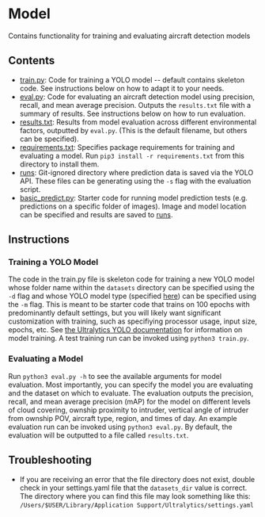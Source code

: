 # Model
Contains functionality for training and evaluating aircraft detection models 

## Contents
* [train.py](./train.py): Code for training a YOLO model -- default contains skeleton code. See instructions below on how to adapt it to your needs. 
* [eval.py](./eval.py): Code for evaluating an aircraft detection model using precision, recall, and mean average precision. Outputs the `results.txt` file with a summary of results. See instructions below on how to run evaluation. 
* [results.txt](./results.txt): Results from model evaluation across different environmental factors, outputted by `eval.py`. (This is the default filename, but others can be specified).
* [requirements.txt](./requirements.txt): Specifies package requirements for training and evaluating a model. Run `pip3 install -r requirements.txt` from this directory to install them. 
* [runs](./runs): Git-ignored directory where prediction data is saved via the YOLO API. These files can be generating using the `-s` flag with the evaluation script. 
* [basic_predict.py](./basic_predict.py): Starter code for running model prediction tests (e.g. predictions on a specific folder of images). Image and model location can be specified and results are saved to [runs](./runs).

## Instructions
### Training a YOLO Model
The code in the train.py file is skeleton code for training a new YOLO model whose folder name within the `datasets` directory can be specified using the `-d` flag and whose YOLO model type (specified [here](https://github.com/ultralytics/ultralytics#models)) can be specified using the `-m` flag. This is meant to be starter code that trains on 100 epochs with predominantly default settings, but you will likely want significant customization with training, such as specifiying processor usage, input size, epochs, etc. See [the Ultralytics YOLO documentation](https://docs.ultralytics.com/usage/python/) for information on model training. A test training run can be invoked using `python3 train.py`.

### Evaluating a Model
Run `python3 eval.py -h` to see the available arguments for model evaluation. Most importantly, you can specify the model you are evaluating and the dataset on which to evaluate. The evaluation outputs the precision, recall, and mean average precision (mAP) for the model on different levels of cloud covering, ownship proximity to intruder, vertical angle of intruder from ownship POV, aircraft type, region, and times of day. An example evaluation run can be invoked using `python3 eval.py`. By default, the evaluation will be outputted to a file called `results.txt`.

## Troubleshooting
- If you are receiving an error that the file directory does not exist, double check in your settings.yaml file that the `datasets_dir` value is correct. The directory where you can find this file may look something like this: `/Users/$USER/Library/Application Support/Ultralytics/settings.yaml`